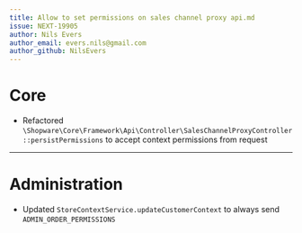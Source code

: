 ```yaml
---
title: Allow to set permissions on sales channel proxy api.md
issue: NEXT-19905
author: Nils Evers
author_email: evers.nils@gmail.com
author_github: NilsEvers
---
```

# Core
* Refactored `\Shopware\Core\Framework\Api\Controller\SalesChannelProxyController::persistPermissions` to accept context permissions from request 
___
# Administration
* Updated `StoreContextService.updateCustomerContext` to always send `ADMIN_ORDER_PERMISSIONS`
